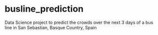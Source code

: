 # busline_prediction
 Data Science project to predict the crowds over the next 3 days of a bus line in San Sebastian, Basque Country, Spain
